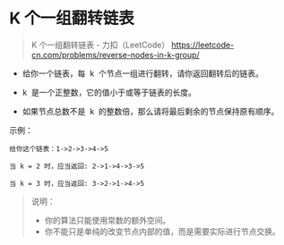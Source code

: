 # K 个一组翻转链表
> K 个一组翻转链表 - 力扣（LeetCode） https://leetcode-cn.com/problems/reverse-nodes-in-k-group/

-   给你一个链表，每  k  个节点一组进行翻转，请你返回翻转后的链表。

-   k  是一个正整数，它的值小于或等于链表的长度。

-   如果节点总数不是  k  的整数倍，那么请将最后剩余的节点保持原有顺序。

示例：

```
给你这个链表：1->2->3->4->5

当 k = 2 时，应当返回: 2->1->4->3->5

当 k = 3 时，应当返回: 3->2->1->4->5
```

> 说明：
> - 你的算法只能使用常数的额外空间。
> - 你不能只是单纯的改变节点内部的值，而是需要实际进行节点交换。
